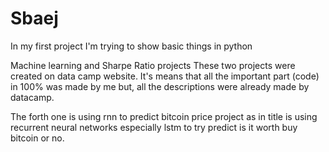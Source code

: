 # Sbaej
In my first project I'm trying to show basic things in python

Machine learning and Sharpe Ratio projects
These two projects were created on data camp website. It's means that all the important part (code) in 100% was made by me but, all the descriptions were already made by datacamp.

The forth one is using rnn to predict bitcoin price project as in title is using recurrent neural networks especially lstm to try predict is it worth buy bitcoin or no. 
